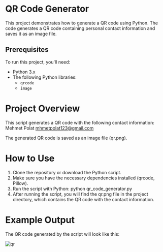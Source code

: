 # QR Code Generator

This project demonstrates how to generate a QR code using Python. The code generates a QR code containing personal contact information and saves it as an image file.

## Prerequisites

To run this project, you'll need:
- Python 3.x
- The following Python libraries:
  - `qrcode`
  - `image` 

# Project Overview
This script generates a QR code with the following contact information:
Mehmet Polat
mhmetpolat123@gmail.com

The generated QR code is saved as an image file (qr.png).

# How to Use
1. Clone the repository or download the Python script.
2. Make sure you have the necessary dependencies installed (qrcode, Pillow).
3. Run the script with Python:
python qr_code_generator.py
4. After running the script, you will find the qr.png file in the project directory, which contains the QR code with the contact information.

# Example Output
The QR code generated by the script will look like this:


![qr](https://github.com/user-attachments/assets/c288bd07-c548-4989-bf51-c6d383a98d32)

